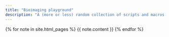 ```yaml
---
title: "Bioimaging playground"
description: "A (more or less) random collection of scripts and macros."
---
```


{% for note in site.html_pages %}
  {{ note.content }}
{% endfor %}
